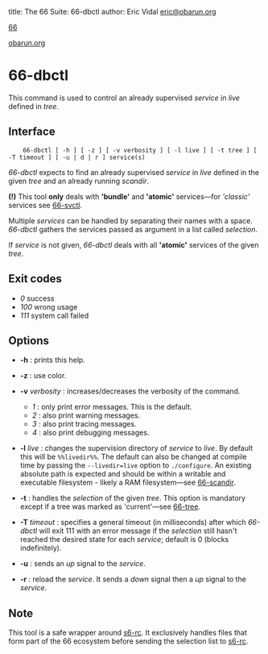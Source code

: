 title: The 66 Suite: 66-dbctl
author: Eric Vidal <eric@obarun.org>

[66](index.html)

[obarun.org](https://web.obarun.org)

# 66-dbctl

This command is used to control an already supervised *service* in *live* defined in *tree*.

## Interface

```
    66-dbctl [ -h ] [ -z ] [ -v verbosity ] [ -l live ] [ -t tree ] [ -T timeout ] [ -u | d | r ] service(s)
```
*66-dbctl* expects to find an already supervised *service* in *live* defined in the given *tree* and an already running *scandir*.

**(!)** This tool **only** deals with **'bundle'** and **'atomic'** services—for *'classic'* services see [66-svctl](66-svctl.html).

Multiple *services* can be handled by separating their names with a space. *66-dbctl* gathers the services passed as argument in a list called *selection*.

If *service* is not given, *66-dbctl* deals with all **'atomic'** services of the given *tree*.

## Exit codes

- *0* success
- *100* wrong usage
- *111* system call failed

## Options

- **-h** : prints this help.

- **-z** : use color.

- **-v** *verbosity* : increases/decreases the verbosity of the command.
    * *1* : only print error messages. This is the default.
    * *2* : also print warning messages.
    * *3* : also print tracing messages.
    * *4* : also print debugging messages.

- **-l** *live* : changes the supervision directory of *service* to *live*. By default this will be `%%livedir%%`. The default can also be changed at compile time by passing the `--livedir=live` option to `./configure`. An existing absolute path is expected and should be within a writable and executable filesystem - likely a RAM filesystem—see [66-scandir](66-scandir.html).

- **-t** : handles the *selection* of the given *tree*. This option is mandatory except if a tree was marked as 'current'—see [66-tree](66-tree.html).

- **-T** *timeout* : specifies a general timeout (in milliseconds) after which *66-dbctl* will exit 111 with an error message if the *selection* still hasn't reached the desired state for each *service*; default is 0 (blocks indefinitely).

- **-u** : sends an *up* signal to the *service*.

- **-r** : reload the *service*. It sends a *down* signal then a *up* signal to the *service*.

## Note

This tool is a safe wrapper around [s6-rc](https://skarnet.org/software/s6-rc/s6-rc.html). It exclusively handles files that form part of the 66 ecosystem before sending the selection list to [s6-rc](https://skarnet.org/software/s6-rc/s6-rc.html).
